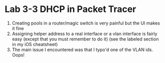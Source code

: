 # Lab 3-3 DHCP in Packet Tracer

1. Creating pools in a router/magic switch is very painful but the UI makes it fine
2. Assigning helper address to a real interface or a vlan interface is fairly easy (except that you must remember to do it) (see the labeled section in my iOS cheatsheet)
3. The main issue I encountered was that I typo'd one of the VLAN ids. Oops!